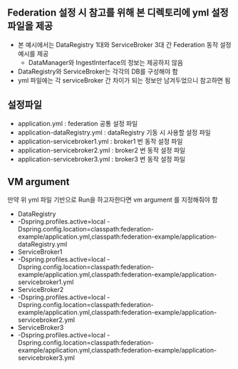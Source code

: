 ## Federation 설정 시 참고를 위해 본 디렉토리에 yml 설정 파일을 제공
- 본 예시에서는 DataRegistry 1대와 ServiceBroker 3대 간 Federation 동작 설정 예시를 제공
  - DataManager와 IngestInterface의 정보는 제공하지 않음
- DataRegistry와 ServiceBroker는 각각의 DB를 구성해야 함 
- yml 파일에는 각 serviceBroker 간 차이가 되는 정보만 남겨두었으니 참고하면 됨

## 설정파일
 - application.yml : federation 공통 설정 파일
 - application-dataRegistry.yml : dataRegistry 기동 시 사용할 설정 파일
 - application-servicebroker1.yml : broker1 번 동작 설정 파일
 - application-servicebroker2.yml : broker2 번 동작 설정 파일
 - application-servicebroker3.yml : broker3 번 동작 설정 파일

## VM argument
만약 위 yml 파일 기반으로 Run을 하고자한다면 vm argument 를 지정해줘야 함
 - DataRegistry
 - -Dspring.profiles.active=local -Dspring.config.location=classpath:federation-example/application.yml,classpath:federation-example/application-dataRegistry.yml
 - ServiceBroker1
 - -Dspring.profiles.active=local -Dspring.config.location=classpath:federation-example/application.yml,classpath:federation-example/application-servicebroker1.yml
 - ServiceBroker2
 - -Dspring.profiles.active=local -Dspring.config.location=classpath:federation-example/application.yml,classpath:federation-example/application-servicebroker2.yml
 - ServiceBroker3
- -Dspring.profiles.active=local -Dspring.config.location=classpath:federation-example/application.yml,classpath:federation-example/application-servicebroker3.yml